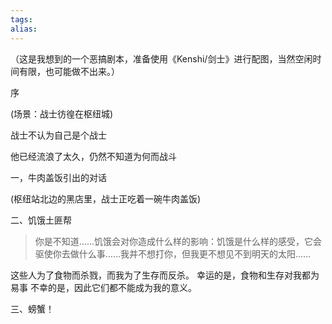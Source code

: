 ```yaml
---
tags: 
alias:
---
```

（这是我想到的一个恶搞剧本，准备使用《Kenshi/剑士》进行配图，当然空闲时间有限，也可能做不出来。）

序

(场景：战士彷徨在枢纽城)

战士不认为自己是个战士

他已经流浪了太久，仍然不知道为何而战斗

一，牛肉盖饭引出的对话

(枢纽站北边的黑店里，战士正吃着一碗牛肉盖饭)



二、饥饿土匪帮

> 你是不知道……饥饿会对你造成什么样的影响：饥饿是什么样的感受，它会驱使你去做什么事……我并不想打你，但我更不想见不到明天的太阳……

这些人为了食物而杀戮，而我为了生存而反杀。
幸运的是，食物和生存对我都为易事
不幸的是，因此它们都不能成为我的意义。

三、螃蟹！